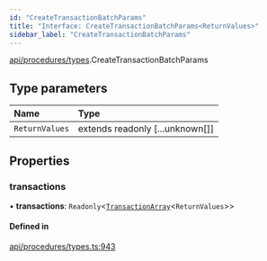 ```yaml
---
id: "CreateTransactionBatchParams"
title: "Interface: CreateTransactionBatchParams<ReturnValues>"
sidebar_label: "CreateTransactionBatchParams"
---
```


[api/procedures/types](../../../../../modules/API/Procedures/Types/Types.md).CreateTransactionBatchParams

## Type parameters

| Name | Type |
| :------ | :------ |
| `ReturnValues` | extends readonly [...unknown[]] |

## Properties

### transactions

• **transactions**: `Readonly`<[`TransactionArray`](../../../../../modules/Types/Types.md#transactionarray)<`ReturnValues`\>\>

#### Defined in

[api/procedures/types.ts:943](https://github.com/F-OBrien/polymesh-sdk/blob/012f1745/src/api/procedures/types.ts#L943)
